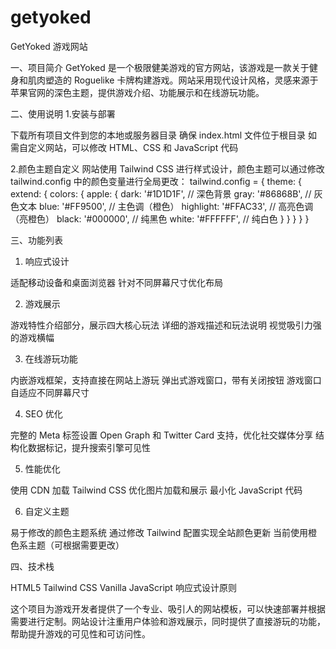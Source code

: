 # getyoked
GetYoked 游戏网站

一、项目简介
GetYoked 是一个极限健美游戏的官方网站，该游戏是一款关于健身和肌肉塑造的 Roguelike 卡牌构建游戏。网站采用现代设计风格，灵感来源于苹果官网的深色主题，提供游戏介绍、功能展示和在线游玩功能。

二、使用说明
1.安装与部署

下载所有项目文件到您的本地或服务器目录
确保 index.html 文件位于根目录
如需自定义网站，可以修改 HTML、CSS 和 JavaScript 代码

2.颜色主题自定义
网站使用 Tailwind CSS 进行样式设计，颜色主题可以通过修改 tailwind.config 中的颜色变量进行全局更改：
tailwind.config = {
    theme: {
        extend: {
            colors: {
                apple: {
                    dark: '#1D1D1F',    // 深色背景
                    gray: '#86868B',    // 灰色文本
                    blue: '#FF9500',    // 主色调（橙色）
                    highlight: '#FFAC33', // 高亮色调（亮橙色）
                    black: '#000000',   // 纯黑色
                    white: '#FFFFFF',   // 纯白色
                }
            }
        }
    }
}

三、功能列表
1. 响应式设计

适配移动设备和桌面浏览器
针对不同屏幕尺寸优化布局

2. 游戏展示

游戏特性介绍部分，展示四大核心玩法
详细的游戏描述和玩法说明
视觉吸引力强的游戏横幅

3. 在线游玩功能

内嵌游戏框架，支持直接在网站上游玩
弹出式游戏窗口，带有关闭按钮
游戏窗口自适应不同屏幕尺寸

4. SEO 优化

完整的 Meta 标签设置
Open Graph 和 Twitter Card 支持，优化社交媒体分享
结构化数据标记，提升搜索引擎可见性

5. 性能优化

使用 CDN 加载 Tailwind CSS
优化图片加载和展示
最小化 JavaScript 代码

6. 自定义主题

易于修改的颜色主题系统
通过修改 Tailwind 配置实现全站颜色更新
当前使用橙色系主题（可根据需要更改）

四、技术栈

HTML5
Tailwind CSS
Vanilla JavaScript
响应式设计原则


这个项目为游戏开发者提供了一个专业、吸引人的网站模板，可以快速部署并根据需要进行定制。网站设计注重用户体验和游戏展示，同时提供了直接游玩的功能，帮助提升游戏的可见性和可访问性。
